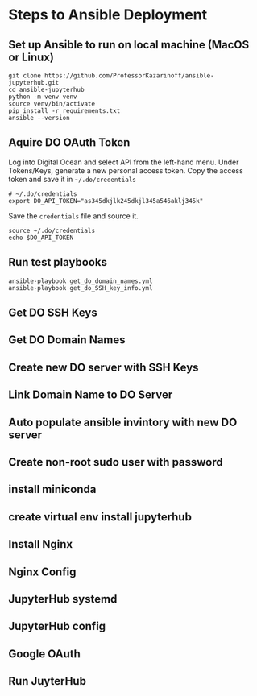 # Steps to Ansible Deployment

## Set up Ansible to run on local machine (MacOS or Linux)

```
git clone https://github.com/ProfessorKazarinoff/ansible-jupyterhub.git
cd ansible-jupyterhub
python -m venv venv
source venv/bin/activate
pip install -r requirements.txt
ansible --version
```

## Aquire DO OAuth Token

Log into Digital Ocean and select API from the left-hand menu. Under Tokens/Keys, generate a new personal access token. Copy the access token and save it in ```~/.do/credentials```

```
# ~/.do/credentials
export DO_API_TOKEN="as345dkjlk245dkjl345a546aklj345k"
```

Save the ```credentials``` file and source it.

```
source ~/.do/credentials
echo $DO_API_TOKEN
```

## Run test playbooks

```
ansible-playbook get_do_domain_names.yml
ansible-playbook get_do_SSH_key_info.yml
```

## Get DO SSH Keys

## Get DO Domain Names

## Create new DO server with SSH Keys

## Link Domain Name to DO Server

## Auto populate ansible invintory with new DO server

## Create non-root sudo user with password

## install miniconda

## create virtual env install jupyterhub

## Install Nginx

## Nginx Config

## JupyterHub systemd

## JupyterHub config

## Google OAuth

## Run JuyterHub
